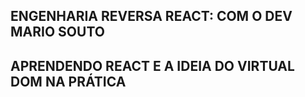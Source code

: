 ## ENGENHARIA REVERSA REACT: COM O DEV MARIO SOUTO

## APRENDENDO REACT E A IDEIA DO VIRTUAL DOM NA PRÁTICA
